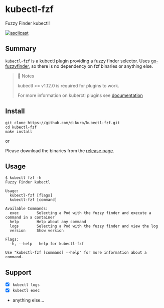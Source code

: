 # kubectl-fzf

Fuzzy Finder kubectl!

[![asciicast](https://asciinema.org/a/3E6XP5UfPtFHU374d5Vq1aLZ5.svg)](https://asciinema.org/a/3E6XP5UfPtFHU374d5Vq1aLZ5)

## Summary

`kubectl-fzf` is a kubectl plugin providing a fuzzy finder selector.
Uses [go-fuzzyfinder](https://github.com/ktr0731/go-fuzzyfinder), so there is no dependency on fzf binaries or anything else.

> 📝 Notes
>
> kubectl >= v1.12.0 is required for plugins to work.
>
> For more information on kuberctl plugins see [documentation](https://kubernetes.io/docs/tasks/extend-kubectl/kubectl-plugins/)

## Install

```shell
git clone https://github.com/d-kuro/kubectl-fzf.git
cd kubectl-fzf
make install
```

or

Please download the binaries from the [release page](https://github.com/d-kuro/kubectl-fzf/releases).

## Usage

```console
$ kubectl fzf -h
Fuzzy Finder kubectl

Usage:
  kubectl-fzf [flags]
  kubectl-fzf [command]

Available Commands:
  exec        Selecting a Pod with the fuzzy finder and execute a command in a container
  help        Help about any command
  logs        Selecting a Pod with the fuzzy finder and view the log
  version     Show version

Flags:
  -h, --help   help for kubectl-fzf

Use "kubectl-fzf [command] --help" for more information about a command.
```

## Support

* [x] `kubectl logs`
* [x] `kubectl exec`
* anything else...
